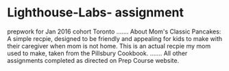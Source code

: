 # Lighthouse-Labs- assignment
prepwork for Jan 2016 cohort Toronto
....... 
About Mom's Classic Pancakes: 
A simple recpie, designed to be friendly and appealing for kids to make with their caregiver when mom is not home. This is an actual recpie my mom used to make, taken from the Pillsbury Cookbook. 
.......
All other assignments completed as directed on Prep Course website.
